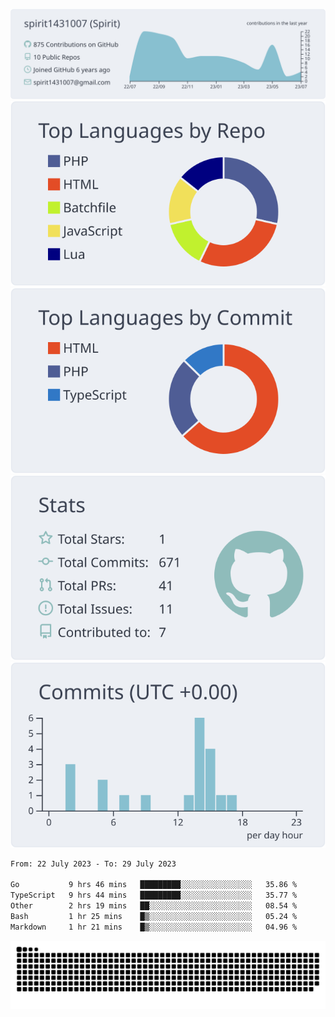 [![](https://raw.githubusercontent.com/spirit1431007/spirit1431007/master/profile-summary-card-output/nord_bright/0-profile-details.svg)](https://git.io/spiritx)
[![](https://raw.githubusercontent.com/spirit1431007/spirit1431007/master/profile-summary-card-output/nord_bright/1-repos-per-language.svg)](https://git.io/spiritx) [![](https://raw.githubusercontent.com/spirit1431007/spirit1431007/master/profile-summary-card-output/nord_bright/2-most-commit-language.svg)](https://git.io/spiritx)
[![](https://raw.githubusercontent.com/spirit1431007/spirit1431007/master/profile-summary-card-output/nord_bright/3-stats.svg)](https://git.io/spiritx) [![](https://raw.githubusercontent.com/spirit1431007/spirit1431007/master/profile-summary-card-output/nord_bright/4-productive-time.svg)](https://git.io/spiritx)

<!--START_SECTION:waka-->

```txt
From: 22 July 2023 - To: 29 July 2023

Go           9 hrs 46 mins   █████████░░░░░░░░░░░░░░░░   35.86 %
TypeScript   9 hrs 44 mins   █████████░░░░░░░░░░░░░░░░   35.77 %
Other        2 hrs 19 mins   ██░░░░░░░░░░░░░░░░░░░░░░░   08.54 %
Bash         1 hr 25 mins    █▒░░░░░░░░░░░░░░░░░░░░░░░   05.24 %
Markdown     1 hr 21 mins    █▒░░░░░░░░░░░░░░░░░░░░░░░   04.96 %
```

<!--END_SECTION:waka-->

![contribution](https://github.com/spirit1431007/spirit1431007/blob/output/github-contribution-grid-snake.svg)
